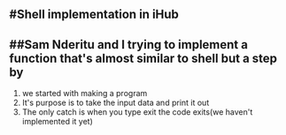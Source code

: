 #Shell implementation in iHub
----------------------------------------------------------------------------------------------
##Sam Nderitu and I trying to implement a function that's almost similar to shell but a step by 
----------------------------------------------------------------------------------------------
1. we started with making a program
2. It's purpose is to take the input data and print it out
3. The only catch is when you type exit the code exits(we haven't implemented it yet)
